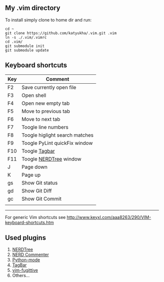 My .vim directory
-----------------

To install simply clone to home dir and run:

```
cd ~
git clone https://github.com/katyukha/.vim.git .vim
ln -s ./.vim/.vimrc
cd .vim/
git submodule init
git submodule update
```

Keyboard shortcuts
------------------

|Key      | Comment                                                             |
|---------|---------------------------------------------------------------------|
| F2      | Save currently open file                                            |
| F3      | Open shell                                                          |
| F4      | Open new empty tab                                                  |
| F5      | Move to previous tab                                                |
| F6      | Move to next tab                                                    |
| F7      | Toogle line numbers                                                 |
| F8      | Toogle higlight search matches                                      |
| F9      | Toogle PyLint quickFix window                                       |
| F10     | Toogle [Tagbar](http://majutsushi.github.io/tagbar/)                |
| F11     | Toogle [NERDTree](https://github.com/scrooloose/nerdtree) window    |
| J       | Page down                                                           |
| K       | Page up                                                             |
| gs      | Show Git status                                                     |
| gd      | Show Git Diff                                                       |
| gc      | Show Git Commit                                                     |
|         |                                                                     |

----------

For generic Vim shortcuts see http://www.keyxl.com/aaa8263/290/VIM-keyboard-shortcuts.htm


Used plugins
------------

1. [NERDTree](https://github.com/scrooloose/nerdtree)
2. [NERD Commenter](https://github.com/scrooloose/nerdcommenter)
3. [Python-mode](https://github.com/klen/python-mode)
4. [TagBar](https://github.com/majutsushi/tagbar)
5. [vim-fugittive](https://github.com/tpope/vim-fugitive)
6. Others...
